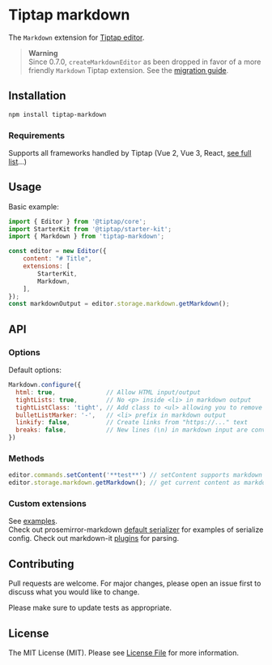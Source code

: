 # Tiptap markdown

The `Markdown` extension for [Tiptap editor](https://www.tiptap.dev/).

> **Warning**  
> Since 0.7.0, `createMarkdownEditor` as been dropped in favor of a more friendly `Markdown` Tiptap extension. See the [migration guide](docs/migration.md).

## Installation

```bash
npm install tiptap-markdown
```

### Requirements
Supports all frameworks handled by Tiptap (Vue 2, Vue 3, React, [see full list](https://www.tiptap.dev/installation#integration-guides)...)

## Usage
Basic example:

```js
import { Editor } from '@tiptap/core';
import StarterKit from '@tiptap/starter-kit';
import { Markdown } from 'tiptap-markdown';

const editor = new Editor({
    content: "# Title",
    extensions: [
        StarterKit,
        Markdown,
    ],
});
const markdownOutput = editor.storage.markdown.getMarkdown();
```

## API

### Options
Default options:
```js
Markdown.configure({
  html: true,              // Allow HTML input/output
  tightLists: true,        // No <p> inside <li> in markdown output
  tightListClass: 'tight', // Add class to <ul> allowing you to remove <p> margins when tight
  bulletListMarker: '-',   // <li> prefix in markdown output
  linkify: false,          // Create links from "https://..." text
  breaks: false,           // New lines (\n) in markdown input are converted to <br>
})
```

### Methods
```js
editor.commands.setContent('**test**') // setContent supports markdown format
editor.storage.markdown.getMarkdown(); // get current content as markdown
```

### Custom extensions
See [examples](https://github.com/aguingand/tiptap-markdown/tree/refactor-to-storage/example/src/extensions).  
Check out prosemirror-markdown [default serializer](https://github.com/ProseMirror/prosemirror-markdown/blob/master/src/to_markdown.ts#L66) for examples of serialize config. Check out markdown-it [plugins](https://github.com/markdown-it/markdown-it#syntax-extensions) for parsing.

## Contributing
Pull requests are welcome. For major changes, please open an issue first to discuss what you would like to change.

Please make sure to update tests as appropriate.

## License
The MIT License (MIT). Please see [License File](LICENSE) for more information.
